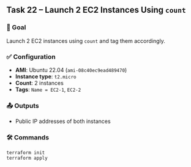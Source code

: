## Task 22 – Launch 2 EC2 Instances Using `count`

### 🎯 Goal
Launch 2 EC2 instances using `count` and tag them accordingly.

### ✅ Configuration
- **AMI**: Ubuntu 22.04 (`ami-08c40ec9ead489470`)
- **Instance type**: `t2.micro`
- **Count**: 2 instances
- **Tags**: `Name = EC2-1`, `EC2-2`

### 📤 Outputs
- Public IP addresses of both instances

### 🛠 Commands
```bash
terraform init
terraform apply

